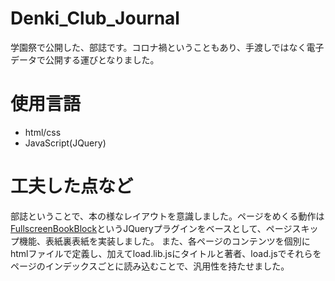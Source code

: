 # Denki_Club_Journal
学園祭で公開した、部誌です。コロナ禍ということもあり、手渡しではなく電子データで公開する運びとなりました。

# 使用言語
- html/css
- JavaScript(JQuery)

# 工夫した点など
部誌ということで、本の様なレイアウトを意識しました。ページをめくる動作は<a href="https://tympanus.net/Tutorials/FullscreenBookBlock/" target="_blank">FullscreenBookBlock</a>というJQueryプラグインをベースとして、ページスキップ機能、表紙裏表紙を実装しました。
また、各ページのコンテンツを個別にhtmlファイルで定義し、加えてload.lib.jsにタイトルと著者、load.jsでそれらをページのインデックスごとに読み込むことで、汎用性を持たせました。
